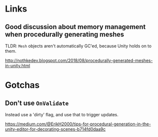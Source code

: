 # Links

## Good discussion about memory management when procedurally generating meshes

TLDR: `Mesh` objects aren't automatically GC'ed, because Unity holds on to them.

http://nothkedev.blogspot.com/2018/08/procedurally-generated-meshes-in-unity.html

# Gotchas

## Don't use `OnValidate`

Instead use a 'dirty' flag, and use that to trigger updates.

https://medium.com/@ErikH2000/tips-for-procedural-generation-in-the-unity-editor-for-decorating-scenes-b714fd0daa9c
